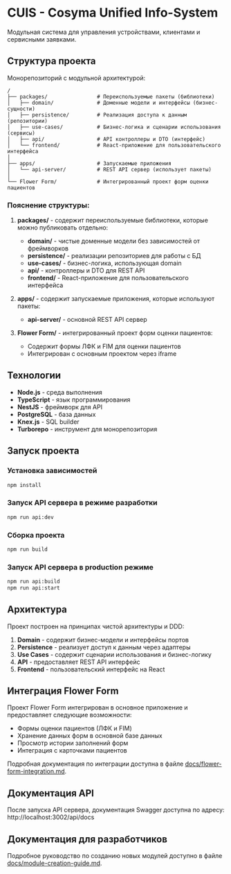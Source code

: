 # CUIS - Cosyma Unified Info-System

Модульная система для управления устройствами, клиентами и сервисными заявками.

## Структура проекта

Монорепозиторий с модульной архитектурой:

```
/
├── packages/                # Переиспользуемые пакеты (библиотеки)
│   ├── domain/              # Доменные модели и интерфейсы (бизнес-сущности)
│   ├── persistence/         # Реализация доступа к данным (репозитории)
│   ├── use-cases/           # Бизнес-логика и сценарии использования (сервисы)
│   ├── api/                 # API контроллеры и DTO (интерфейс)
│   └── frontend/            # React-приложение для пользовательского интерфейса
│
├── apps/                    # Запускаемые приложения
│   └── api-server/          # REST API сервер (использует пакеты)
│
└── Flower Form/             # Интегрированный проект форм оценки пациентов
```

### Пояснение структуры:

1. **packages/** - содержит переиспользуемые библиотеки, которые можно публиковать отдельно:
   - **domain/** - чистые доменные модели без зависимостей от фреймворков
   - **persistence/** - реализации репозиториев для работы с БД
   - **use-cases/** - бизнес-логика, использующая domain
   - **api/** - контроллеры и DTO для REST API
   - **frontend/** - React-приложение для пользовательского интерфейса

2. **apps/** - содержит запускаемые приложения, которые используют пакеты:
   - **api-server/** - основной REST API сервер

3. **Flower Form/** - интегрированный проект форм оценки пациентов:
   - Содержит формы ЛФК и FIM для оценки пациентов
   - Интегрирован с основным проектом через iframe

## Технологии

- **Node.js** - среда выполнения
- **TypeScript** - язык программирования
- **NestJS** - фреймворк для API
- **PostgreSQL** - база данных
- **Knex.js** - SQL builder
- **Turborepo** - инструмент для монорепозитория

## Запуск проекта

### Установка зависимостей

```bash
npm install
```

### Запуск API сервера в режиме разработки

```bash
npm run api:dev
```

### Сборка проекта

```bash
npm run build
```

### Запуск API сервера в production режиме

```bash
npm run api:build
npm run api:start
```

## Архитектура

Проект построен на принципах чистой архитектуры и DDD:

1. **Domain** - содержит бизнес-модели и интерфейсы портов
2. **Persistence** - реализует доступ к данным через адаптеры
3. **Use Cases** - содержит сценарии использования и бизнес-логику
4. **API** - предоставляет REST API интерфейс
5. **Frontend** - пользовательский интерфейс на React

## Интеграция Flower Form

Проект Flower Form интегрирован в основное приложение и предоставляет следующие возможности:

- Формы оценки пациентов (ЛФК и FIM)
- Хранение данных форм в основной базе данных
- Просмотр истории заполнений форм
- Интеграция с карточками пациентов

Подробная документация по интеграции доступна в файле [docs/flower-form-integration.md](docs/flower-form-integration.md).

## Документация API

После запуска API сервера, документация Swagger доступна по адресу:
http://localhost:3002/api/docs

## Документация для разработчиков

Подробное руководство по созданию новых модулей доступно в файле [docs/module-creation-guide.md](docs/module-creation-guide.md).